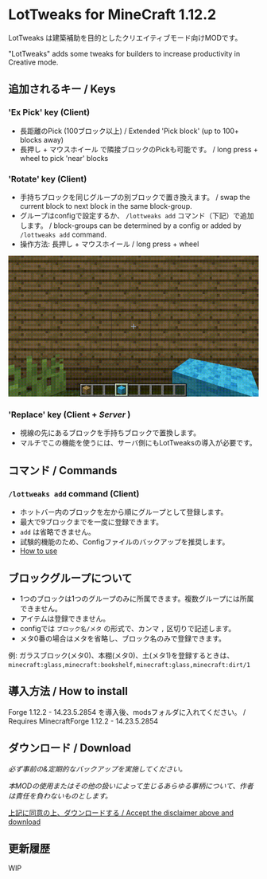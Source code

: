 # LotTweaks for MineCraft 1.12.2

LotTweaks は建築補助を目的としたクリエイティブモード向けMODです。

"LotTweaks" adds some tweaks for builders to increase productivity in Creative mode.

## 追加されるキー / Keys

### 'Ex Pick' key (Client)

- 長距離のPick (100ブロック以上)
/ Extended 'Pick block' (up to 100+ blocks away)
- 長押し + マウスホイール で隣接ブロックのPickも可能です。
/ long press + wheel to pick 'near' blocks

### 'Rotate' key (Client)

- 手持ちブロックを同じグループの別ブロックで置き換えます。
/ swap the current block to next block in the same block-group.
- グループはconfigで設定するか、 `/lottweaks add` コマンド（下記）で追加します。
/ block-groups can be determined by a config or added by `/lottweaks add` command.
- 操作方法: 長押し + マウスホイール
/ long press + wheel

![aa](rotate.gif)

### 'Replace' key (Client + *Server* )

- 視線の先にあるブロックを手持ちブロックで置換します。
- マルチでこの機能を使うには、サーバ側にもLotTweaksの導入が必要です。

## コマンド / Commands

### `/lottweaks add` command (Client)

- ホットバー内のブロックを左から順にグループとして登録します。
- 最大で9ブロックまでを一度に登録できます。
- `add` は省略できません。
- 試験的機能のため、Configファイルのバックアップを推奨します。
- [How to use](https://twitter.com/LOTqwerty/status/1312584389675552768)

## ブロックグループについて

- 1つのブロックは1つのグループのみに所属できます。複数グループには所属できません。
- アイテムは登録できません。
- configでは `ブロック名/メタ` の形式で、カンマ `,` 区切りで記述します。
- メタ0番の場合はメタを省略し、ブロック名のみで登録できます。

例: ガラスブロック(メタ0)、本棚(メタ0)、土(メタ1)を登録するときは、 `minecraft:glass,minecraft:bookshelf,minecraft:glass,minecraft:dirt/1`

## 導入方法 / How to install

Forge 1.12.2 - 14.23.5.2854 を導入後、modsフォルダに入れてください。 / Requires MinecraftForge 1.12.2 - 14.23.5.2854

## ダウンロード / Download

*必ず事前の&定期的なバックアップを実施してください。*

*本MODの使用またはその他の扱いによって生じるあらゆる事柄について、作者は責任を負わないものとします。*

[上記に同意の上、ダウンロードする / Accept the disclaimer above and download](https://drive.google.com/drive/folders/15P4FLZgDrP7vwP9E47XhJRwj71IVASuc)

## 更新履歴

WIP




